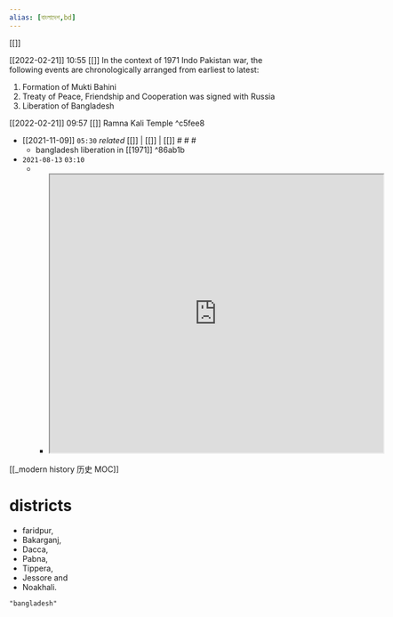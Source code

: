 ```yaml
---
alias: [বাংলাদেশ,bd]
---
```

[[]]

[[2022-02-21]] 10:55 [[]]
In the context of 1971 Indo Pakistan war,  the following events are chronologically arranged from earliest to latest:
1. Formation of Mukti Bahini
2. Treaty of Peace, Friendship and Cooperation was signed with Russia
3. Liberation of Bangladesh

[[2022-02-21]] 09:57 [[]]
Ramna Kali Temple ^c5fee8

- [[2021-11-09]]  `05:30` _related_ [[]] | [[]] | [[]] # # #
	- bangladesh liberation in [[1971]] ^86ab1b
- `2021-08-13`  `03:10`
	- - <iframe src="https://www.populationpyramid.net/bangladesh/2019/" width="600" height="500" ></iframe>
[[_modern history 历史 MOC]]
# districts
- faridpur, 
- Bakarganj,
- Dacca,
- Pabna,
- Tippera,
- Jessore and
- Noakhali.

```query
"bangladesh"
```